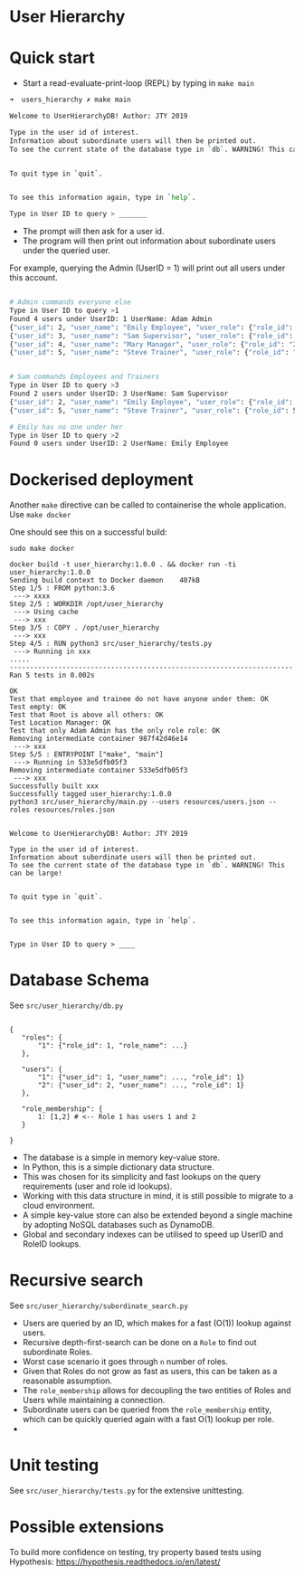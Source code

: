 # User Hierarchy

# Quick start

* Start a read-evaluate-print-loop (REPL) by typing in `make main`

```bash
➜  users_hierarchy ✗ make main

Welcome to UserHierarchyDB! Author: JTY 2019

Type in the user id of interest.
Information about subordinate users will then be printed out.
To see the current state of the database type in `db`. WARNING! This can be large!


To quit type in `quit`.


To see this information again, type in `help`.

Type in User ID to query > _______

```

* The prompt will then ask for a user id.
* The program will then print out information about subordinate users under the queried user.

For example, querying the Admin (UserID = 1) will print out all users under this account.

```bash

# Admin commands everyone else
Type in User ID to query >1
Found 4 users under UserID: 1 UserName: Adam Admin
{"user_id": 2, "user_name": "Emily Employee", "user_role": {"role_id": "4", "role_name": "Employee"}}
{"user_id": 3, "user_name": "Sam Supervisor", "user_role": {"role_id": "3", "role_name": "Supervisor"}}
{"user_id": 4, "user_name": "Mary Manager", "user_role": {"role_id": "2", "role_name": "Location Manager"}}
{"user_id": 5, "user_name": "Steve Trainer", "user_role": {"role_id": "5", "role_name": "Trainer"}}


# Sam commands Employees and Trainers
Type in User ID to query >3
Found 2 users under UserID: 3 UserName: Sam Supervisor
{"user_id": 2, "user_name": "Emily Employee", "user_role": {"role_id": 4, "role_name": "Employee"}}
{"user_id": 5, "user_name": "Steve Trainer", "user_role": {"role_id": 5, "role_name": "Trainer"}}

# Emily has no one under her
Type in User ID to query >2
Found 0 users under UserID: 2 UserName: Emily Employee
```

# Dockerised deployment

Another `make` directive can be called to containerise the whole application. Use `make docker`

One should see this on a successful build:

```
sudo make docker

docker build -t user_hierarchy:1.0.0 . && docker run -ti user_hierarchy:1.0.0
Sending build context to Docker daemon    407kB
Step 1/5 : FROM python:3.6
 ---> xxxx
Step 2/5 : WORKDIR /opt/user_hierarchy
 ---> Using cache
 ---> xxx
Step 3/5 : COPY . /opt/user_hierarchy
 ---> xxx
Step 4/5 : RUN python3 src/user_hierarchy/tests.py
 ---> Running in xxx
.....
----------------------------------------------------------------------
Ran 5 tests in 0.002s

OK
Test that employee and trainee do not have anyone under them: OK
Test empty: OK
Test that Root is above all others: OK
Test Location Manager: OK
Test that only Adam Admin has the only role role: OK
Removing intermediate container 987f42d46e14
 ---> xxx
Step 5/5 : ENTRYPOINT ["make", "main"]
 ---> Running in 533e5dfb05f3
Removing intermediate container 533e5dfb05f3
 ---> xxx
Successfully built xxx
Successfully tagged user_hierarchy:1.0.0
python3 src/user_hierarchy/main.py --users resources/users.json --roles resources/roles.json


Welcome to UserHierarchyDB! Author: JTY 2019

Type in the user id of interest.
Information about subordinate users will then be printed out.
To see the current state of the database type in `db`. WARNING! This can be large!


To quit type in `quit`.


To see this information again, type in `help`.


Type in User ID to query > ____
```

# Database Schema

See `src/user_hierarchy/db.py`

```

{
   "roles": {
       "1": {"role_id": 1, "role_name": ...}
   },
   
   "users": {
       "1": {"user_id": 1, "user_name": ..., "role_id": 1}
       "2": {"user_id": 2, "user_name": ..., "role_id": 1}
   },
   
   "role_membership": {
       1: [1,2] # <-- Role 1 has users 1 and 2
   }

}

```

* The database is a simple in memory key-value store.
* In Python, this is a simple dictionary data structure.
* This was chosen for its simplicity and fast lookups on the query requirements (user and role id lookups).
* Working with this data structure in mind, it is still possible to migrate to a cloud environment.
* A simple key-value store can also be extended beyond a single machine by adopting NoSQL databases such as DynamoDB.
* Global and secondary indexes can be utilised to speed up UserID and RoleID lookups.

# Recursive search

See `src/user_hierarchy/subordinate_search.py`

* Users are queried by an ID, which makes for a fast (O(1)) lookup against users.
* Recursive depth-first-search can be done on a `Role` to find out subordinate Roles.
* Worst case scenario it goes through `n` number of roles.
* Given that Roles do not grow as fast as users, this can be taken as a reasonable assumption.
* The `role_membership` allows for decoupling the two entities of Roles and Users while maintaining a connection.
* Subordinate users can be queried from the `role_membership` entity, which can be quickly queried again with a fast O(1) lookup per role.
*


# Unit testing

See `src/user_hierarchy/tests.py` for the extensive unittesting.

# Possible extensions

To build more confidence on testing, try property based tests using Hypothesis: https://hypothesis.readthedocs.io/en/latest/ 
